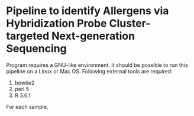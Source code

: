 # Pipeline to identify Allergens via Hybridization Probe Cluster-targeted Next-generation Sequencing

Program requires a GNU-like environment. It should be possible to run this pipeline on a Linux or Mac OS.
Following external tools are required:

1. bowtie2
2. perl 5
3. R 3.6.1

For each sample, 
